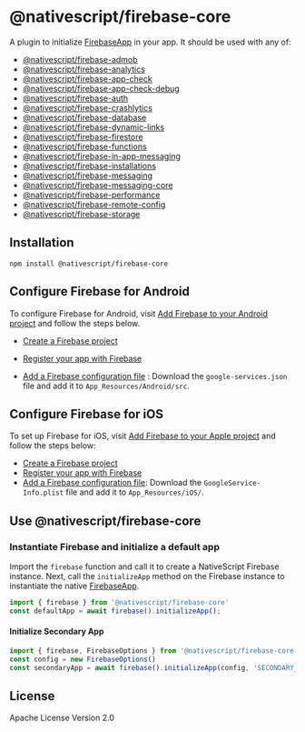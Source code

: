 # @nativescript/firebase-core

A plugin to initialize [FirebaseApp](https://firebase.google.com/docs/reference/android/com/google/firebase/FirebaseApp) in your app.
It should be used with any of:

- [@nativescript/firebase-admob](../firebase-admob/)
- [@nativescript/firebase-analytics](../firebase-admob/)
- [@nativescript/firebase-app-check](../firebase-app-check/)
- [@nativescript/firebase-app-check-debug](../firebase-app-check-debug/)
- [@nativescript/firebase-auth](../firebase-auth/)
- [@nativescript/firebase-crashlytics](../firebase-analytics/)
- [@nativescript/firebase-database](../firebase-database/)
- [@nativescript/firebase-dynamic-links](../firebase-dynamic-links/)
- [@nativescript/firebase-firestore](../firebase-firestore/)
- [@nativescript/firebase-functions](../firebase-functions/)
- [@nativescript/firebase-in-app-messaging](../firebase-in-app-messaging/)
- [@nativescript/firebase-installations](../firebase-installations/)
- [@nativescript/firebase-messaging](../firebase-messaging/)
- [@nativescript/firebase-messaging-core](../firebase-messaging-core/)
- [@nativescript/firebase-performance](../firebase-performance/)
- [@nativescript/firebase-remote-config](../firebase-remote-config/)
- [@nativescript/firebase-storage](../firebase-storage/)

## Installation

```cli
npm install @nativescript/firebase-core
```
## Configure Firebase for Android

To configure Firebase for Android, visit [Add Firebase to your Android project](https://firebase.google.com/docs/android/setup) and follow the steps below. 

- [Create a Firebase project](https://firebase.google.com/docs/android/setup#create-firebase-project)

- [Register your app with Firebase](https://firebase.google.com/docs/android/setup#register-app)

- [Add a Firebase configuration file](https://firebase.google.com/docs/android/setup#add-config-file) : Download the `google-services.json` file and add it to `App_Resources/Android/src`.

## Configure Firebase for iOS

To set up Firebase for iOS, visit [Add Firebase to your Apple project](https://firebase.google.com/docs/ios/setup) and follow the steps below:
- [Create a Firebase project](https://firebase.google.com/docs/ios/setup#create-firebase-project)
- [Register your app with Firebase](https://firebase.google.com/docs/ios/setup#register-app)
-  [Add a Firebase configuration file](https://firebase.google.com/docs/ios/setup#add-config-file): Download the `GoogleService-Info.plist` file and add it to `App_Resources/iOS/`.

## Use @nativescript/firebase-core

### Instantiate Firebase and initialize a default app

Import the `firebase` function and call it to create a NativeScript Firebase instance. Next, call the `initializeApp` method on the Firebase instance to instantiate the native [FirebaseApp](https://firebase.google.com/docs/reference/android/com/google/firebase/FirebaseApp).
 
```ts
import { firebase } from '@nativescript/firebase-core'
const defaultApp = await firebase().initializeApp();
```

#### Initialize Secondary App

```ts
import { firebase, FirebaseOptions } from '@nativescript/firebase-core'
const config = new FirebaseOptions()
const secondaryApp = await firebase().initializeApp(config, 'SECONDARY_APP');
```


## License

Apache License Version 2.0
